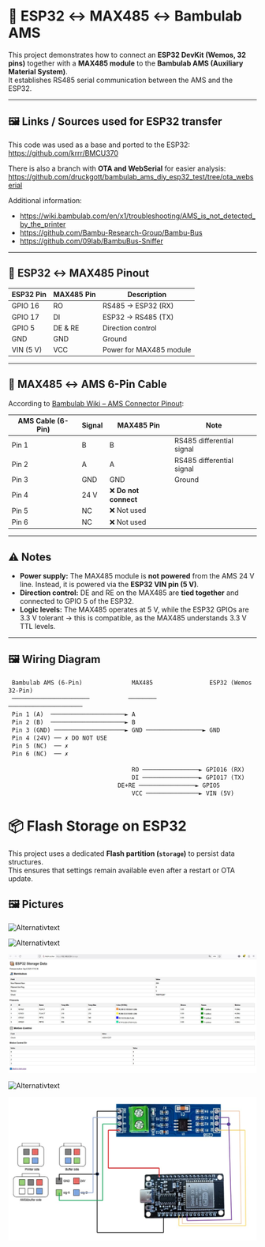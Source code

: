  
# 📡 ESP32 ↔ MAX485 ↔ Bambulab AMS

This project demonstrates how to connect an **ESP32 DevKit (Wemos, 32 pins)** together with a **MAX485 module** to the **Bambulab AMS (Auxiliary Material System)**.  
It establishes RS485 serial communication between the AMS and the ESP32.

---

## 🖼️ Links / Sources used for ESP32 transfer

This code was used as a base and ported to the ESP32:  
https://github.com/krrr/BMCU370

There is also a branch with **OTA and WebSerial** for easier analysis:  
https://github.com/druckgott/bambulab_ams_diy_esp32_test/tree/ota_webserial

Additional information:  

- https://wiki.bambulab.com/en/x1/troubleshooting/AMS_is_not_detected_by_the_printer  
- https://github.com/Bambu-Research-Group/Bambu-Bus  
- https://github.com/09lab/BambuBus-Sniffer  

---

## 🔌 ESP32 ↔ MAX485 Pinout

| ESP32 Pin | MAX485 Pin | Description              |
|-----------|------------|--------------------------|
| GPIO 16   | RO         | RS485 → ESP32 (RX)       |
| GPIO 17   | DI         | ESP32 → RS485 (TX)       |
| GPIO 5    | DE & RE    | Direction control        |
| GND       | GND        | Ground                   |
| VIN (5 V) | VCC        | Power for MAX485 module  |

---

## 🔌 MAX485 ↔ AMS 6-Pin Cable

According to [Bambulab Wiki – AMS Connector Pinout](https://wiki.bambulab.com/en/x1/troubleshooting/AMS_is_not_detected_by_the_printer):

| AMS Cable (6-Pin) | Signal | MAX485 Pin | Note                           |
|-------------------|--------|------------|--------------------------------|
| Pin 1             | B      | B          | RS485 differential signal      |
| Pin 2             | A      | A          | RS485 differential signal      |
| Pin 3             | GND    | GND        | Ground                         |
| Pin 4             | 24 V   | ❌ **Do not connect** |
| Pin 5             | NC     | ❌ Not used              |
| Pin 6             | NC     | ❌ Not used              |

---

## ⚠️ Notes

- **Power supply:** The MAX485 module is **not powered** from the AMS 24 V line. Instead, it is powered via the **ESP32 VIN pin (5 V)**.  
- **Direction control:** DE and RE on the MAX485 are **tied together** and connected to GPIO 5 of the ESP32.  
- **Logic levels:** The MAX485 operates at 5 V, while the ESP32 GPIOs are 3.3 V tolerant → this is compatible, as the MAX485 understands 3.3 V TTL levels.  

---

## 🖼️ Wiring Diagram

```text
 Bambulab AMS (6-Pin)              MAX485                ESP32 (Wemos 32-Pin)
 ──────────────────────           ────────              ─────────────────────
 Pin 1 (A)  ─────────────────────► A
 Pin 2 (B)  ─────────────────────► B
 Pin 3 (GND) ────────────────────► GND ────────────────► GND
 Pin 4 (24V) ── ✗ DO NOT USE
 Pin 5 (NC)  ── ✗
 Pin 6 (NC)  ── ✗

                                   RO ────────────────► GPIO16 (RX)
                                   DI ────────────────► GPIO17 (TX)
                               DE+RE ────────────────► GPIO5
                                   VCC ───────────────► VIN (5V)

```

# 📦 Flash Storage on ESP32

This project uses a dedicated **Flash partition (`storage`)** to persist data structures.  
This ensures that settings remain available even after a restart or OTA update.


## 🖼️ Pictures

![Alternativtext](images/ams.jpg)

![Alternativtext](images/second_ams.jpg)

![Alternativtext](images/webinterface.jpg)

![Alternativtext](images/webserial.jpg)

![Alternativtext](images/wiring.jpg)



